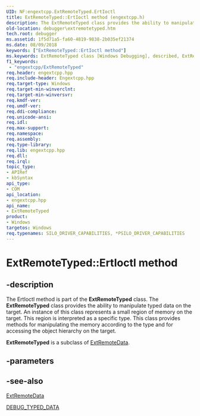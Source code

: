 ```yaml
---
UID: NF:engextcpp.ExtRemoteTyped.ErtIoctl
title: ExtRemoteTyped::ErtIoctl method (engextcpp.h)
description: The ExtRemoteTyped class provides the ability to manipulate typed data on the target.
old-location: debugger\extremotetyped.htm
tech.root: debugger
ms.assetid: 1f5d71a5-fa60-4819-9838-2b035ef21374
ms.date: 08/09/2018
keywords: ["ExtRemoteTyped::ErtIoctl method"]
ms.keywords: ExtRemoteTyped class [Windows Debugging], described, ExtRemoteTyped::Copy, Copy, ErtIoctl, ExtRemoteTyped, engextcpp/ExtRemoteTyped, debugger.extremotetyped, ExtRemoteTyped class [Windows Debugging], Clear, EngExtCpp_Ref_04970dac-e759-4a04-a1e0-8dab752c1418.xml, ExtRemoteTyped::ErtIoctl, ExtRemoteTyped::Clear
f1_keywords:
 - "engextcpp/ExtRemoteTyped"
req.header: engextcpp.hpp
req.include-header: Engextcpp.hpp
req.target-type: Windows
req.target-min-winverclnt:
req.target-min-winversvr:
req.kmdf-ver:
req.umdf-ver:
req.ddi-compliance:
req.unicode-ansi:
req.idl:
req.max-support:
req.namespace:
req.assembly:
req.type-library:
req.lib: engextcpp.hpp
req.dll:
req.irql:
topic_type:
- APIRef
- kbSyntax
api_type:
- COM
api_location:
- engextcpp.hpp
api_name:
- ExtRemoteTyped
product:
- Windows
targetos: Windows
req.typenames: SILO_DRIVER_CAPABILITIES, *PSILO_DRIVER_CAPABILITIES
---
```


# ExtRemoteTyped::ErtIoctl method


## -description

The ErtIoctl method is part of the <b>ExtRemoteTyped</b> class. The <b>ExtRemoteTyped</b> class provides the ability to manipulate typed data on the target.  An instance of this class represents a small region of memory on the target. This region is interpreted as a specific type.  This class provides methods for manipulating the memory according to the type and for accessing the object hierarchy on the target.

<b>ExtRemoteTyped</b> is a subclass of <a href="..\engextcpp\nl-engextcpp-extremotedata.md">ExtRemoteData</a>.


## -parameters


## -see-also

<a href="..\engextcpp\nl-engextcpp-extremotedata.md">ExtRemoteData</a>

<a href="..\wdbgexts\ns-wdbgexts-_debug_typed_data.md">DEBUG_TYPED_DATA</a>

 

 


